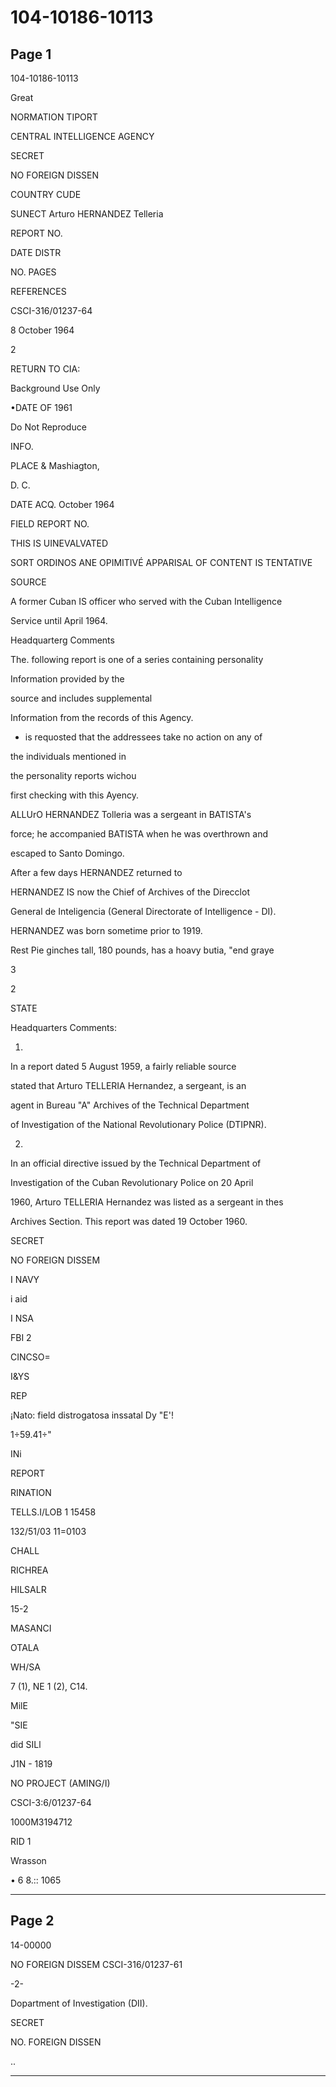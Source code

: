 # 104-10186-10113

## Page 1

104-10186-10113

Great

NORMATION TIPORT

CENTRAL INTELLIGENCE AGENCY

SECRET

NO FOREIGN DISSEN

COUNTRY CUDE

SUNECT Arturo HERNANDEZ Telleria

REPORT NO.

DATE DISTR

NO. PAGES

REFERENCES

CSCI-316/01237-64

8 October 1964

2

RETURN TO CIA:

Background Use Only

•DATE OF 1961

Do Not Reproduce

INFO.

PLACE & Mashiagton,

D. C.

DATE ACQ. October 1964

FIELD REPORT NO.

THIS IS UINEVALVATED

SORT ORDINOS ANE OPIMITIVÉ APPARISAL OF CONTENT IS TENTATIVE

SOURCE

A former Cuban IS officer who served with the Cuban Intelligence

Service until April 1964.

Headquarterg Comments

The. following report is one of a series containing personality

Information provided by the

source and includes supplemental

Information from the records of this Agency.

* is requosted that the addressees take no action on any of

the individuals mentioned in

the personality reports wichou

first checking with this Ayency.

ALLUrO HERNANDEZ Tolleria was a sergeant in BATISTA's

force; he accompanied BATISTA when he was overthrown and

escaped to Santo Domingo.

After a few days HERNANDEZ returned to

HERNANDEZ IS now the Chief of Archives of the Direcclot

General de Inteligencia (General Directorate of Intelligence - DI).

HERNANDEZ was born sometime prior to 1919.

Rest Pie ginches tall, 180 pounds, has a hoavy butia, "end graye

3

2

STATE

Headquarters Comments:

1.

In a report dated 5 August 1959, a fairly reliable source

stated that Arturo TELLERIA Hernandez, a sergeant, is an

agent in Bureau "A" Archives of the Technical Department

of Investigation of the National Revolutionary Police (DTIPNR).

2.

In an official directive issued by the Technical Department of

Investigation of the Cuban Revolutionary Police on 20 April

1960, Arturo TELLERIA Hernandez was listed as a sergeant in thes

Archives Section. This report was dated 19 October 1960.

SECRET

NO FOREIGN DISSEM

I NAVY

i aid

I NSA

FBI 2

CINCSO=

I&YS

REP

¡Nato: field distrogatosa inssatal Dy "E'!

1÷59.41÷"

INi

REPORT

RINATION

TELLS.I/LOB 1 15458

132/51/03 11=0103

CHALL

RICHREA

HILSALR

15-2

MASANCI

OTALA

WH/SA

7 (1), NE 1 (2), C14.

MilE

"SIE

did SILl

J1N - 1819

NO PROJECT (AMING/I)

CSCI-3:6/01237-64

1000M3194712

RID 1

Wrasson

• 6 8.:: 1065

---

## Page 2

14-00000

NO FOREIGN DISSEM CSCI-316/01237-61

-2-

Dopartment of Investigation (DII).

SECRET

NO. FOREIGN DISSEN

..

---

